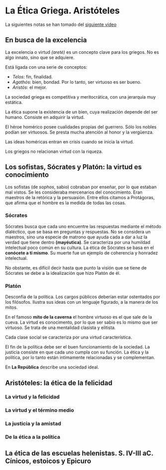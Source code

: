 # La Ética Griega. Aristóteles

La siguientes notas se han tomado del [siguiente vídeo](https://www.intecca.uned.es/portalavip/grabacion.php?ID_Sala=55583&ID_Grabacion=133432&hashData=b6d5277632c9b58d6a50ec0673a4c108&amp%3BparamsToCheck=SURfR3JhYmFjaW9uLElEX1NhbGEs)

## En busca de la excelencia

La excelencia o virtud *(areté)* es un concepto clave para los griegos. No es algo innato, sino que se adquiere. 

Está ligada con una serie de conceptos:
- *Telos*: fin, finalidad.
- *Agathós*: bien, bondad. Por lo tanto, ser virtuoso es ser bueno.
- *Aristós*: el mejor.

La sociedad griega es competitiva y meritocrática, con una jerarquía muy estática.

La ética supone la existencia de un bien, cuya realización depende del ser humano. Consiste en adquirir la virtud.

El héroe homérico posee cualidades propias del guerrero. Sólo los nobles podían ser virtuosos. Se presta mucha atención al honor y la vergüenza.

Las ideas homéricas entran en crisis cuando se inicia la virtud. 

Los griegos no relacionan virtud con la riqueza.

## Los sofistas, Sócrates y Platón: la virtud es conocimiento

Los sofistas (de *sophos*, sabio) cobraban por enseñar, por lo que estaban mal vistos. Se les consideraba mercenarios del conocimiento. Eran maestros de la retórica y la persuasión. Entre ellos citamos a Protágoras, que afirma que el hombre es la medida de todas las cosas.

### Sócrates

Sócrates busca que cada uno encuentre las respuestas mediante el método dialéctico, que se basa en preguntas y respuestas. No se considera un maestros, sino una especie de matrono que ayuda cada a dar a luz la verdad que tiene dentro **(mayéutica)**. Se caracteriza por una humildad intelectual poco común en su cultura. La ética de Sócrates se basa en el **conócete a ti mismo**. Su muerte fue un ejemplo de coherencia y honradez intelectual. 

No obstante, es difícil decir hasta que punto la visión que se tiene de Sócrates se debe a la idealización que hizo Platón de él.

### Platón

Desconfía de la política. Los cargos públicos deberían estar ostentados por los filósofos. Ilustra sus ideas con un lenguaje figurado, a la manera de los mitos.

En el famoso **mito de la caverna** el hombre virtuoso es el que sale de la cueva.  La virtud es conocimento, por lo que ser sabio es lo mismo que ser virtuoso. Se trata de una mentalidad clasista y elitista.

Cada clase social se caracteriza por una virtud característica.

El fin de la política debe ser el buen funcionamiento de la sociedad. La justicia consiste en que cada uno cumpla con su función. La ética y la política, por lo tanto están intimamente relacionadas y se complementan.

En **La República** describe una sociedad ideal.
## Aristóteles: la ética de la felicidad

### La virtud y la felicidad

### La virtud y el término medio

### La justicia y la amistad

### De la ética a la política

## La ética de las escuelas helenistas. S. IV-III aC. Cínicos, estoicos y Epicuro
